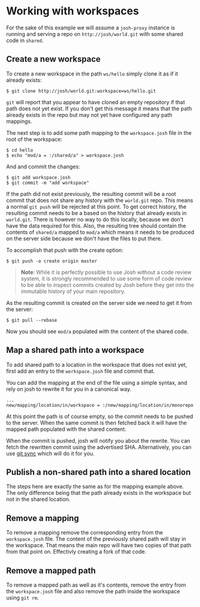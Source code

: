 
Working with workspaces
=======================

For the sake of this example we will assume a ``josh-proxy`` instance is running and serving a
repo on ``http://josh/world.git`` with some shared code in ``shared``.

Create a new workspace
----------------------

To create a new workspace in the path ``ws/hello`` simply clone it as if it already exists:

    $ git clone http://josh/world.git:workspace=ws/hello.git

``git`` will report that you appear to have cloned an empty repository if that path does not
yet exist.
If you don't get this message it means that the path already exists in the repo but may
not yet have configured any path mappings.

The next step is to add some path mapping to the ``workspace.josh`` file in the root of the
workspace:

    $ cd hello
    $ echo "mod/a = :/shared/a" > workspace.josh

And and commit the changes:

    $ git add workspace.josh
    $ git commit -m "add workspace"

If the path did not exist previously, the resulting commit will be a root commit that does not share
any history with the ``world.git`` repo.
This means a normal ``git push`` will be rejected at this point.
To get correct history, the
resulting commit needs to be a based on the history that already exists in ``world.git``.
There is however no way to do this locally, because we don't have the data required for this.
Also, the resulting tree should contain the contents of ``shared/a`` mapped to ``mod/a`` which
means it needs to be produced on the server side because we don't have the files to put there.

To accomplish that push with the create option:

    $ git push -o create origin master


>**Note**: While it is perfectly possible to use Josh without a code review system,
>it is strongly recommended to use some form of code review to be able to inspect commits
>created by Josh before they get into the immutable history of your main repository.

As the resulting commit is created on the server side we need to get it from the server:

    $ git pull --rebase

Now you should see ``mod/a`` populated with the content of the shared code.


Map a shared path into a workspace
----------------------------------

To add shared path to a location in the workspace that does not exist yet, first add an
entry to the ``workspace.josh`` file and commit that.

You can add the mapping at the end of the file using a simple syntax, and rely on josh to rewrite
it for you in a canonical way.

    ...
    new/mapping/location/in/workspace = :/new/mapping/location/in/monorepo

At this point the path is of course empty, so the commit needs to be pushed to the server.
When the same commit is then fetched back it will have the mapped path populated with the
shared content.

When the commit is pushed, josh will notify you about the rewrite. You can fetch the rewritten 
commit using the advertised SHA.
Alternatively, you can use [git sync](./cli.md#git-sync) which will do it for you.

Publish a non-shared path into a shared location
------------------------------------------------

The steps here are exactly the same as for the mapping example above. The only difference being
that the path already exists in the workspace but not in the shared location.

Remove a mapping
----------------

To remove a mapping remove the corresponding entry from the ``workspace.josh`` file.
The content of the previously shared path will stay in the workspace. That means the main
repo will have two copies of that path from that point on. Effectivly creating a fork of that code.

Remove a mapped path
--------------------

To remove a mapped path as well as it's contents, remove the entry from the
``workspace.josh`` file and also remove the path inside the workspace using ``git rm``.


